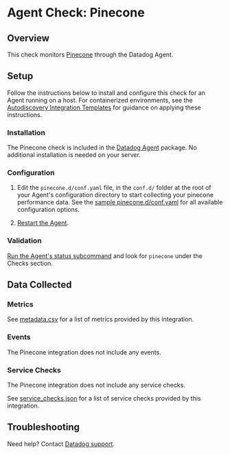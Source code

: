 # Agent Check: Pinecone

## Overview

This check monitors [Pinecone][1] through the Datadog Agent.

## Setup

Follow the instructions below to install and configure this check for an Agent running on a host. For containerized environments, see the [Autodiscovery Integration Templates][3] for guidance on applying these instructions.

### Installation

The Pinecone check is included in the [Datadog Agent][2] package.
No additional installation is needed on your server.

### Configuration

1. Edit the `pinecone.d/conf.yaml` file, in the `conf.d/` folder at the root of your Agent's configuration directory to start collecting your pinecone performance data. See the [sample pinecone.d/conf.yaml][4] for all available configuration options.

2. [Restart the Agent][5].

### Validation

[Run the Agent's status subcommand][6] and look for `pinecone` under the Checks section.

## Data Collected

### Metrics

See [metadata.csv][7] for a list of metrics provided by this integration.

### Events

The Pinecone integration does not include any events.

### Service Checks

The Pinecone integration does not include any service checks.

See [service_checks.json][8] for a list of service checks provided by this integration.

## Troubleshooting

Need help? Contact [Datadog support][9].


[1]: **LINK_TO_INTEGRATION_SITE**
[2]: https://app.datadoghq.com/account/settings#agent
[3]: https://docs.datadoghq.com/agent/kubernetes/integrations/
[4]: https://github.com/DataDog/integrations-core/blob/master/pinecone/datadog_checks/pinecone/data/conf.yaml.example
[5]: https://docs.datadoghq.com/agent/guide/agent-commands/#start-stop-and-restart-the-agent
[6]: https://docs.datadoghq.com/agent/guide/agent-commands/#agent-status-and-information
[7]: https://github.com/DataDog/integrations-core/blob/master/pinecone/metadata.csv
[8]: https://github.com/DataDog/integrations-core/blob/master/pinecone/assets/service_checks.json
[9]: https://docs.datadoghq.com/help/
